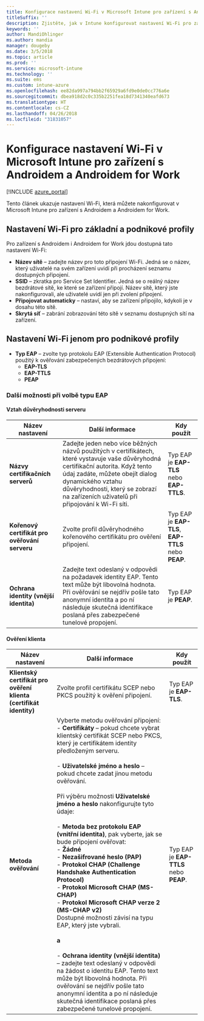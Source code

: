 ```yaml
---
title: Konfigurace nastavení Wi-Fi v Microsoft Intune pro zařízení s Androidem
titleSuffix: ''
description: Zjistěte, jak v Intune konfigurovat nastavení Wi-Fi pro zařízení s Androidem a Androidem for Work.
keywords: ''
author: MandiOhlinger
ms.author: mandia
manager: dougeby
ms.date: 3/5/2018
ms.topic: article
ms.prod: ''
ms.service: microsoft-intune
ms.technology: ''
ms.suite: ems
ms.custom: intune-azure
ms.openlocfilehash: ee82da997a794bb2f65929a6fd9e0de0cc776a6e
ms.sourcegitcommit: dbea918d2c0c335b2251fea18d7341340eafd673
ms.translationtype: HT
ms.contentlocale: cs-CZ
ms.lasthandoff: 04/26/2018
ms.locfileid: "31831057"
---
```

# <a name="configure-wi-fi-settings-in-microsoft-intune-for-devices-running-android-and-android-for-work"></a>Konfigurace nastavení Wi-Fi v Microsoft Intune pro zařízení s Androidem a Androidem for Work  

[!INCLUDE [azure_portal](./includes/azure_portal.md)]

Tento článek ukazuje nastavení Wi-Fi, která můžete nakonfigurovat v Microsoft Intune pro zařízení s Androidem a Androidem for Work.

## <a name="wi-fi-settings-for-basic-and-enterprise-profiles"></a>Nastavení Wi-Fi pro základní a podnikové profily

Pro zařízení s Androidem i Androidem for Work jdou dostupná tato nastavení Wi-Fi:

- **Název sítě** – zadejte název pro toto připojení Wi-Fi. Jedná se o název, který uživatelé na svém zařízení uvidí při procházení seznamu dostupných připojení.
- **SSID** – zkratka pro Service Set Identifier. Jedná se o reálný název bezdrátové sítě, ke které se zařízení připojí. Název sítě, který jste nakonfigurovali, ale uživatelé uvidí jen při zvolení připojení.
- **Připojovat automaticky** – nastaví, aby se zařízení připojilo, kdykoli je v dosahu této sítě.
- **Skrytá síť** – zabrání zobrazování této sítě v seznamu dostupných sítí na zařízení.


## <a name="wi-fi-settings-for-enterprise-profiles-only"></a>Nastavení Wi-Fi jenom pro podnikové profily

- **Typ EAP** – zvolte typ protokolu EAP (Extensible Authentication Protocol) použitý k ověřování zabezpečených bezdrátových připojení:
    - **EAP-TLS**
    - **EAP-TTLS**
    - **PEAP**

### <a name="further-options-when-you-choose-an-eap-type"></a>Další možnosti při volbě typu EAP

#### <a name="server-trust"></a>Vztah důvěryhodnosti serveru



|Název nastavení|Další informace|Kdy použít|
|-------------|---------------|-----------|
|**Názvy certifikačních serverů**|Zadejte jeden nebo více běžných názvů použitých v certifikátech, které vystavuje vaše důvěryhodná certifikační autorita. Když tento údaj zadáte, můžete obejít dialog dynamického vztahu důvěryhodnosti, který se zobrazí na zařízeních uživatelů při připojování k Wi-Fi síti.|Typ EAP je **EAP-TLS** nebo **EAP-TTLS**.|
|**Kořenový certifikát pro ověřování serveru**|Zvolte profil důvěryhodného kořenového certifikátu pro ověření připojení. |Typ EAP je **EAP-TLS**, **EAP-TTLS** nebo **PEAP**.|
|**Ochrana identity (vnější identita)**|Zadejte text odeslaný v odpovědi na požadavek identity EAP. Tento text může být libovolná hodnota. Při ověřování se nejdřív pošle tato anonymní identita a po ní následuje skutečná identifikace poslaná přes zabezpečené tunelové propojení.|Typ EAP je **PEAP**.|


#### <a name="client-authentication"></a>Ověření klienta


|                                     Název nastavení                                     |                                                                                                                                                                                                                                                                                                                                                                                                                                                                                                                                                                       Další informace                                                                                                                                                                                                                                                                                                                                                                                                                                                                                                                                                                       |                            Kdy použít                            |
|--------------------------------------------------------------------------------------|--------------------------------------------------------------------------------------------------------------------------------------------------------------------------------------------------------------------------------------------------------------------------------------------------------------------------------------------------------------------------------------------------------------------------------------------------------------------------------------------------------------------------------------------------------------------------------------------------------------------------------------------------------------------------------------------------------------------------------------------------------------------------------------------------------------------------------------------------------------------------------------------------------------------------------------------------------------------------------------------------------------------------------------------------------------------------------------------------------------------------------------------------------------|----------------------------------------------------------------|
| <strong>Klientský certifikát pro ověření klienta (certifikát identity)</strong> |                                                                                                                                                                                                                                                                                                                                                                                                                                                                                                                                       Zvolte profil certifikátu SCEP nebo PKCS použitý k ověření připojení.                                                                                                                                                                                                                                                                                                                                                                                                                                                                                                                                       |              Typ EAP je <strong>EAP-TLS</strong>.              |
|                        <strong>Metoda ověřování</strong>                        | Vyberte metodu ověřování připojení:<br>- <strong>Certifikáty</strong> – pokud chcete vybrat klientský certifikát SCEP nebo PKCS, který je certifikátem identity předloženým serveru.<br><br>- <strong>Uživatelské jméno a heslo</strong> – pokud chcete zadat jinou metodu ověřování. <br><br>Při výběru možnosti <strong>Uživatelské jméno a heslo</strong> nakonfigurujte tyto údaje:<br><br>-  <strong>Metoda bez protokolu EAP (vnitřní identita)</strong>, pak vyberte, jak se bude připojení ověřovat:<br>- <strong>Žádné</strong><br>- <strong>Nezašifrované heslo (PAP)</strong><br>- <strong>Protokol CHAP (Challenge Handshake Authentication Protocol)</strong><br>- <strong>Protokol Microsoft CHAP (MS-CHAP)</strong><br>- <strong>Protokol Microsoft CHAP verze 2 (MS-CHAP v2)</strong><br>Dostupné možnosti závisí na typu EAP, který jste vybrali.<br><br><strong>a</strong><br><br>- <strong>Ochrana identity (vnější identita)</strong> – zadejte text odeslaný v odpovědi na žádost o identitu EAP. Tento text může být libovolná hodnota. Při ověřování se nejdřív pošle tato anonymní identita a po ní následuje skutečná identifikace poslaná přes zabezpečené tunelové propojení. | Typ EAP je <strong>EAP-TTLS</strong> nebo <strong>PEAP</strong>. |

